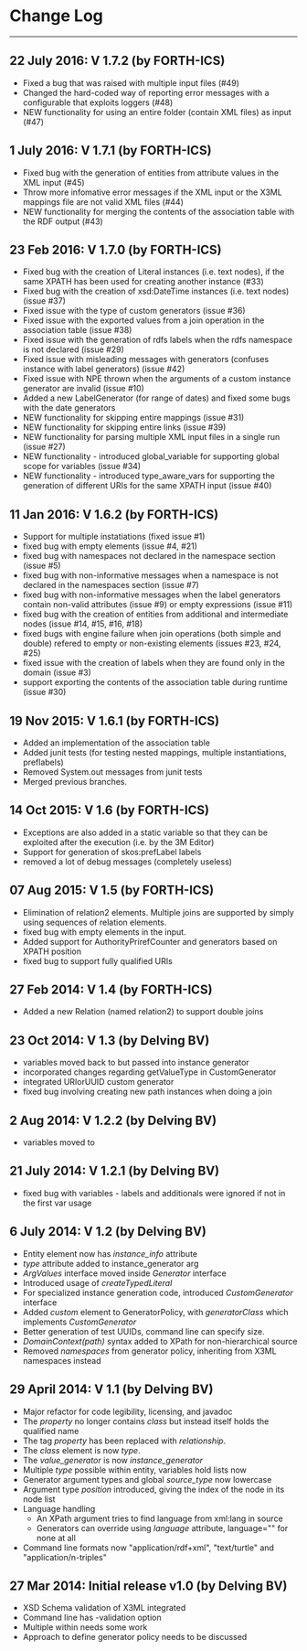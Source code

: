 # Change Log

---
## 22 July 2016: V 1.7.2 (by FORTH-ICS)
* Fixed a bug that was raised with multiple input files (#49)
* Changed the hard-coded way of reporting error messages with a configurable that exploits loggers (#48)
* NEW functionality for using an entire folder (contain XML files) as input  (#47)

## 1 July 2016: V 1.7.1 (by FORTH-ICS)
* Fixed bug with the generation of entities from attribute values in the XML input (#45)
* Throw more infomative error messages if the XML input or the X3ML mappings file are not valid XML files (#44)
* NEW functionality for merging the contents of the association table with the RDF output (#43)

## 23 Feb 2016: V 1.7.0 (by FORTH-ICS)
* Fixed bug with the creation of Literal instances (i.e. text nodes), if the same XPATH has been used for creating another instance (#33)
* Fixed bug with the creation of xsd:DateTime instances (i.e. text nodes) (issue #37)
* Fixed issue with the type of custom generators (issue #36)
* Fixed issue with the exported values from a join operation in the association table (issue #38)
* Fixed issue with the generation of rdfs labels when the rdfs namespace is not declared  (issue #29)
* Fixed issue with misleading messages with generators (confuses instance with label generators) (issue #42)
* Fixed issue with NPE thrown when the arguments of a custom instance generator are invalid (issue #10)
* Added a new LabelGenerator (for range of dates) and fixed some bugs with the date generators
* NEW functionality for skipping entire mappings (issue #31) 
* NEW functionality for skipping entire links (issue #39) 
* NEW functionality for parsing multiple XML input files in a single run (issue #27)
* NEW functionality - introduced global_variable for supporting global scope for variables (issue #34)
* NEW functionality - introduced type_aware_vars for supporting the generation of different URIs for the same XPATH input (issue #40)

## 11 Jan 2016: V 1.6.2 (by FORTH-ICS)

* Support for multiple instatiations (fixed issue #1)
* fixed bug with empty elements (issue #4, #21)
* fixed bug with namespaces not declared in the namespace section (issue #5)
* fixed bug with non-informative messages when a namespace is not declared in the namespaces section (issue #7)
* fixed bug with non-informative messages when the label generators contain non-valid attributes (issue #9) or empty expressions (issue #11)
* fixed bug with the creation of entities from additional and intermediate nodes (issue #14, #15, #16, #18)
* fixed bugs with engine failure when join operations (both simple and double) refered to empty or non-existing elements (issues #23, #24, #25)
* fixed issue with the creation of labels when they are found only in the domain (issue #3)
* support exporting the contents of the association table during runtime (issue #30)

## 19 Nov 2015: V 1.6.1 (by FORTH-ICS)

* Added an implementation of the association table
* Added junit tests (for testing nested mappings, multiple instantiations, preflabels)
* Removed System.out messages from junit tests
* Merged previous branches.

## 14 Oct 2015: V 1.6 (by FORTH-ICS)

* Exceptions are also added in a static variable so that they can be exploited after the execution (i.e. by the 3M Editor)
* Support for generation of skos:prefLabel labels
* removed a lot of debug messages (completely useless)

## 07 Aug 2015: V 1.5 (by FORTH-ICS)

* Elimination of relation2 elements. Multiple joins are supported by simply using sequences of relation elements.
* fixed bug with empty elements in the input.
* Added support for AuthorityPrirefCounter and generators based on XPATH position
* fixed bug to support fully qualified URIs

## 27 Feb 2014: V 1.4 (by FORTH-ICS)

* Added a new Relation (named relation2) to support double joins

## 23 Oct 2014: V 1.3 (by Delving BV)

* variables moved back to <entity> but passed into instance generator
* incorporated changes regarding getValueType in CustomGenerator
* integrated URIorUUID custom generator
* fixed bug involving creating new path instances when doing a join

## 2 Aug 2014: V 1.2.2 (by Delving BV)

* variables moved to <instance-generator>

## 21 July 2014: V 1.2.1 (by Delving BV)

* fixed bug with variables - labels and additionals were ignored if not in the first var usage

## 6 July 2014: V 1.2 (by Delving BV)

* Entity element now has *instance_info* attribute 
* *type* attribute added to instance_generator arg
* *ArgValues* interface moved inside *Generator* interface
* Introduced usage of *createTypedLiteral* 
* For specialized instance generation code, introduced *CustomGenerator* interface
* Added *custom* element to GeneratorPolicy, with *generatorClass* which implements *CustomGenerator*
* Better generation of test UUIDs, command line can specify size.
* *DomainContext(path)* syntax added to XPath for non-hierarchical source
* Removed *namespaces* from generator policy, inheriting from X3ML namespaces instead

## 29 April 2014: V 1.1 (by Delving BV)

* Major refactor for code legibility, licensing, and javadoc
* The *property* no longer contains *class* but instead itself holds the qualified name
* The tag *property* has been replaced with *relationship*.
* The *class* element is now *type*.
* The *value_generator* is now *instance_generator*
* Multiple *type* possible within entity, variables hold lists now
* Generator argument types and global *source_type* now lowercase
* Argument type *position* introduced, giving the index of the node in its node list
* Language handling
	* An XPath argument tries to find language from xml:lang in source
	* Generators can override using *language* attribute, language="" for none at all
* Command line formats now "application/rdf+xml", "text/turtle" and "application/n-triples"

## 27 Mar 2014: Initial release v1.0 (by Delving BV)

* XSD Schema validation of X3ML integrated
* Command line has -validation option
* Multiple <class> within <entity> needs some work
* Approach to define generator policy needs to be discussed
